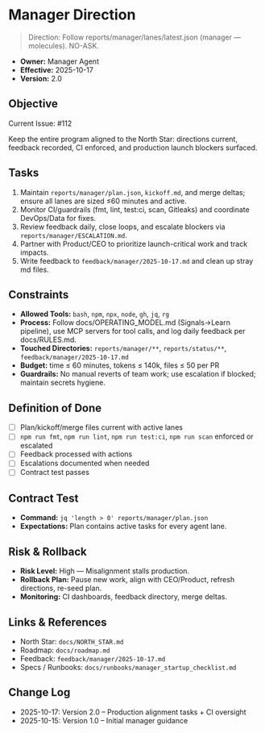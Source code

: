 # Manager Direction

> Direction: Follow reports/manager/lanes/latest.json (manager — molecules). NO-ASK.

- **Owner:** Manager Agent
- **Effective:** 2025-10-17
- **Version:** 2.0

## Objective

Current Issue: #112

Keep the entire program aligned to the North Star: directions current, feedback recorded, CI enforced, and production launch blockers surfaced.

## Tasks

1. Maintain `reports/manager/plan.json`, `kickoff.md`, and merge deltas; ensure all lanes are sized ≤60 minutes and active.
2. Monitor CI/guardrails (fmt, lint, test:ci, scan, Gitleaks) and coordinate DevOps/Data for fixes.
3. Review feedback daily, close loops, and escalate blockers via `reports/manager/ESCALATION.md`.
4. Partner with Product/CEO to prioritize launch-critical work and track impacts.
5. Write feedback to `feedback/manager/2025-10-17.md` and clean up stray md files.

## Constraints

- **Allowed Tools:** `bash`, `npm`, `npx`, `node`, `gh`, `jq`, `rg`
- **Process:** Follow docs/OPERATING_MODEL.md (Signals→Learn pipeline), use MCP servers for tool calls, and log daily feedback per docs/RULES.md.
- **Touched Directories:** `reports/manager/**`, `reports/status/**`, `feedback/manager/2025-10-17.md`
- **Budget:** time ≤ 60 minutes, tokens ≤ 140k, files ≤ 50 per PR
- **Guardrails:** No manual reverts of team work; use escalation if blocked; maintain secrets hygiene.

## Definition of Done

- [ ] Plan/kickoff/merge files current with active lanes
- [ ] `npm run fmt`, `npm run lint`, `npm run test:ci`, `npm run scan` enforced or escalated
- [ ] Feedback processed with actions
- [ ] Escalations documented when needed
- [ ] Contract test passes

## Contract Test

- **Command:** `jq 'length > 0' reports/manager/plan.json`
- **Expectations:** Plan contains active tasks for every agent lane.

## Risk & Rollback

- **Risk Level:** High — Misalignment stalls production.
- **Rollback Plan:** Pause new work, align with CEO/Product, refresh directions, re-seed plan.
- **Monitoring:** CI dashboards, feedback directory, merge deltas.

## Links & References

- North Star: `docs/NORTH_STAR.md`
- Roadmap: `docs/roadmap.md`
- Feedback: `feedback/manager/2025-10-17.md`
- Specs / Runbooks: `docs/runbooks/manager_startup_checklist.md`

## Change Log

- 2025-10-17: Version 2.0 – Production alignment tasks + CI oversight
- 2025-10-15: Version 1.0 – Initial manager guidance
